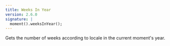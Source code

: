 ```yaml
---
title: Weeks In Year
version: 2.6.0
signature: |
  moment().weeksInYear();
---
```



Gets the number of weeks according to locale in the current moment's year.
